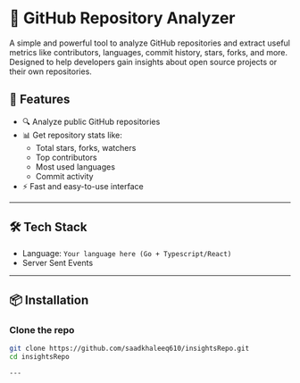 # 🧠 GitHub Repository Analyzer

A simple and powerful tool to analyze GitHub repositories and extract useful metrics like contributors, languages, commit history, stars, forks, and more. Designed to help developers gain insights about open source projects or their own repositories.

## 🚀 Features

- 🔍 Analyze public GitHub repositories
- 📊 Get repository stats like:
  - Total stars, forks, watchers
  - Top contributors
  - Most used languages
  - Commit activity
- ⚡ Fast and easy-to-use interface

---

## 🛠️ Tech Stack

- Language: `Your language here (Go + Typescript/React)`
- Server Sent Events

---

## 📦 Installation

### Clone the repo

```bash
git clone https://github.com/saadkhaleeq610/insightsRepo.git
cd insightsRepo

---

